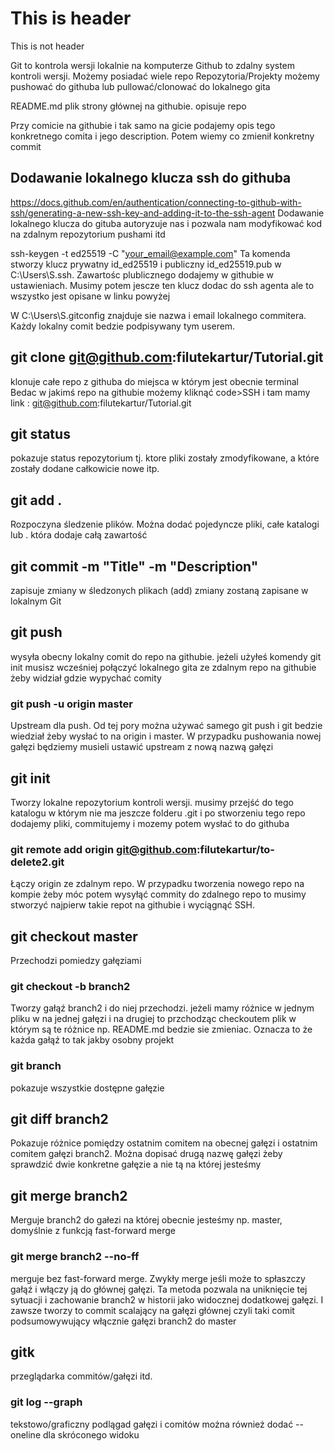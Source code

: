 # This is header
This is not header

Git to kontrola wersji lokalnie na komputerze
Github to zdalny system kontroli wersji. Możemy posiadać wiele repo
Repozytoria/Projekty możemy pushować do githuba lub pullować/clonować do lokalnego gita

README.md plik strony głównej na githubie. opisuje repo

Przy comicie na githubie i tak samo na gicie podajemy opis tego konkretnego comita i jego description. Potem wiemy co zmienił konkretny commit

## Dodawanie lokalnego klucza ssh do githuba
https://docs.github.com/en/authentication/connecting-to-github-with-ssh/generating-a-new-ssh-key-and-adding-it-to-the-ssh-agent
Dodawanie lokalnego klucza do gituba autoryzuje nas i pozwala nam modyfikować kod na zdalnym repozytorium pushami itd

ssh-keygen -t ed25519 -C "your_email@example.com"
Ta komenda stworzy klucz prywatny id_ed25519 i publiczny id_ed25519.pub w C:\Users\S\.ssh. Zawartośc plublicznego dodajemy w githubie w ustawieniach.
Musimy potem jescze ten klucz dodac do ssh agenta ale to wszystko jest opisane w linku powyżej

W C:\Users\S\.gitconfig znajduje sie nazwa i email lokalnego commitera. Każdy lokalny comit bedzie podpisywany tym userem.


## git clone git@github.com:filutekartur/Tutorial.git
klonuje całe repo z githuba do miejsca w którym jest obecnie terminal
Bedac w jakimś repo na githubie możemy kliknąć code>SSH i tam mamy link : git@github.com:filutekartur/Tutorial.git

## git status
pokazuje status repozytorium tj. ktore pliki zostały zmodyfikowane, a które zostały dodane całkowicie nowe itp.


## git add .
Rozpoczyna śledzenie plików. Można dodać pojedyncze pliki, całe katalogi lub . która dodaje całą zawartość

## git commit -m "Title" -m "Description"
zapisuje zmiany w śledzonych plikach (add) zmiany zostaną zapisane w lokalnym Git 

## git push
wysyła obecny lokalny comit do repo na githubie. jeżeli użyłeś komendy git init musisz wcześniej połączyć lokalnego gita ze zdalnym repo na githubie żeby widział gdzie wypychać comity
### git push -u origin master
Upstream dla push. Od tej pory można używać samego git push i git bedzie wiedział żeby wysłać to na origin i master. W przypadku pushowania nowej gałęzi będziemy musieli ustawić upstream z nową nazwą gałęzi

## git init
Tworzy lokalne repozytorium kontroli wersji. musimy przejść do tego katalogu w którym nie ma jeszcze folderu .git i po stworzeniu tego repo dodajemy pliki, commitujemy i mozemy potem wysłać to do githuba
### git remote add origin git@github.com:filutekartur/to-delete2.git
Łączy origin ze zdalnym repo. W przypadku tworzenia nowego repo na kompie żeby móc potem wysyłąć commity do zdalnego repo to musimy stworzyć najpierw takie repot na githubie i wyciągnąć SSH.

## git checkout master
Przechodzi pomiedzy gałęziami
### git checkout -b branch2
Tworzy gałąź branch2 i do niej przechodzi. jeżeli mamy różnice w jednym pliku w na jednej gałęzi i na drugiej to przchodząc checkoutem plik w którym są te różnice np. README.md bedzie sie zmieniac.
Oznacza to że każda gałąź to tak jakby osobny projekt
### git branch
pokazuje wszystkie dostępne gałęzie

## git diff branch2
Pokazuje różnice pomiędzy ostatnim comitem na obecnej gałęzi i ostatnim comitem gałęzi branch2. Można dopisać drugą nazwę gałęzi żeby sprawdzić dwie konkretne gałęzie a nie tą na której jesteśmy

## git merge branch2
Merguje branch2 do gałezi na której obecnie jesteśmy np. master, domyślnie z funkcją fast-forward merge
### git merge branch2 --no-ff
merguje bez fast-forward merge. Zwykły merge jeśli może to spłaszczy gałąź i włączy ją do głównej gałęzi. Ta metoda pozwala na uniknięcie tej sytuacji i zachowanie branch2 w historii jako widocznej dodatkowej gałęzi. I zawsze tworzy to commit scalający na gałęzi głównej czyli taki comit podsumowywujący włącznie gałęzi branch2 do master

## gitk
przeglądarka commitów/gałęzi itd.
### git log --graph
tekstowo/graficzny podlągad gałęzi i comitów można również dodać --oneline dla skróconego widoku
